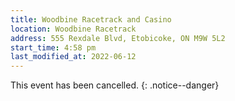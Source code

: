 ```yaml
---
title: Woodbine Racetrack and Casino
location: Woodbine Racetrack
address: 555 Rexdale Blvd, Etobicoke, ON M9W 5L2
start_time: 4:58 pm
last_modified_at: 2022-06-12
---
```


This event has been cancelled.
{: .notice--danger}
